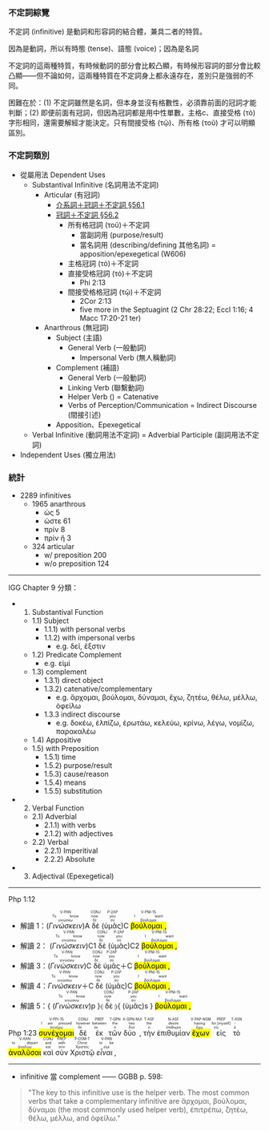 
### 不定詞綜覽

不定詞 (infinitive) 是動詞和形容詞的結合體，兼具二者的特質。

因為是動詞，所以有時態 (tense)、語態 (voice)；因為是名詞


不定詞的這兩種特質，有時候動詞的部分會比較凸顯，有時候形容詞的部分會比較凸顯——但不論如何，這兩種特質在不定詞身上都永遠存在，差別只是強弱的不同。

困難在於：(1) 不定詞雖然是名詞，但本身並沒有格數性，必須靠前面的冠詞才能判斷；(2) 即便前面有冠詞，但因為冠詞都是用中性單數，主格c、直接受格 (τό) 字形相同，還需要解經才能決定。只有間接受格 (τῷ)、所有格 (τοῦ) 才可以明顯區別。

### 不定詞類別
- 從屬用法 Dependent Uses
	- Substantival Infinitive (名詞用法不定詞)
		- Articular (有冠詞)
			- [介系詞＋冠詞＋不定詞 §56.1](§561.md)
			- [冠詞＋不定詞 §56.2](§562.md)
				- 所有格冠詞 (τοῦ)＋不定詞
					- 當副詞用 (purpose/result)
					- 當名詞用 (describing/defining 其他名詞) = apposition/epexegetical (W606)
				- 主格冠詞 (τό)＋不定詞
				- 直接受格冠詞 (τό)＋不定詞
					- Phi 2:13
				- 間接受格格冠詞 (τῷ)＋不定詞
					- 2Cor 2:13
					-  five more in the Septuagint (2 Chr 28:22; Eccl 1:16; 4 Macc 17:20-21 ter)
		- Anarthrous (無冠詞)
			- Subject (主語)
				- General Verb (一般動詞)
					- Impersonal Verb (無人稱動詞)
			- Complement (補語)
				- General Verb (一般動詞)
				- Linking Verb (聯繫動詞)
				- Helper Verb () = Catenative
				- Verbs of Perception/Communication = Indirect Discourse (間接引述)
			- Apposition、Epexegetical
	- Verbal Infinitive (動詞用法不定詞) = Adverbial Participle (副詞用法不定詞)
- Independent Uses (獨立用法)



### 統計
- 2289 infinitives
	-  1965 anarthrous
		-  ὡς 5 
		-  ὡστε 61
		-  πρίν 8
		-  πρὶν ἤ 3
	- 324 articular
		- w/ preposition 200
		- w/o preposition 124

---

IGG Chapter 9 分類：
- 1) Substantival Function
	- 1.1) Subject
		- 1.1.1) with personal verbs
		- 1.1.2) with impersonal verbs
			- e.g. δεῖ, ἔξστιν
	- 1.2) Predicate Complement
		- e.g. εἰμί
	- 1.3) complement
		- 1.3.1) direct object
		- 1.3.2) catenative/complementary
			- e.g. ἄρχομαι, βούλομαι, δύναμαι, ἔχω, ζητέω, θέλω, μέλλω, ὀφείλω
		- 1.3.3 indirect discourse
			- e.g. δοκέω, ἐλπίζω, ἐρωτάω, κελεύω, κρίνω, λέγω, νομίζω, παρακαλέω
	- 1.4) Appositive
	- 1.5) with Preposition
		- 1.5.1) time
		- 1.5.2) purpose/result
		- 1.5.3) cause/reason 
		- 1.5.4) means
		- 1.5.5) substitution
- 2) Verbal Function
	- 2.1) Adverbial
		- 2.1.1) with verbs
		- 2.1.2) with adjectives
	- 2.2) Verbal
		- 2.2.1) Imperitival
		- 2.2.2) Absolute
- 3) Adjectival (Epexegetical)

---

Php 1:12

- 解讀 1：(<RUBY><ruby><ruby><em>Γινώσκειν</em><rt>γινώσκω</rt></ruby><rt>To know</rt></ruby><rt>V-PAN</rt></RUBY>)A <RUBY><ruby><ruby>δὲ<rt>δέ</rt></ruby><rt>now</rt></ruby><rt>CONJ</rt></RUBY> (<RUBY><ruby><ruby>ὑμᾶς<rt>σύ</rt></ruby><rt>you</rt></ruby><rt>P-2AP</rt></RUBY>)C <RUBY><ruby><ruby><mark class='verb'>βούλομαι ,</mark><rt>βούλομαι</rt></ruby><rt>I want</rt></ruby><rt>V-PNI-1S</rt></RUBY>
- 解讀 2： (<RUBY><ruby><ruby><em>Γινώσκειν</em><rt>γινώσκω</rt></ruby><rt>To know</rt></ruby><rt>V-PAN</rt></RUBY>)C1 <RUBY><ruby><ruby>δὲ<rt>δέ</rt></ruby><rt>now</rt></ruby><rt>CONJ</rt></RUBY> (<RUBY><ruby><ruby>ὑμᾶς<rt>σύ</rt></ruby><rt>you</rt></ruby><rt>P-2AP</rt></RUBY>)C2 <RUBY><ruby><ruby><mark class='verb'>βούλομαι ,</mark><rt>βούλομαι</rt></ruby><rt>I want</rt></ruby><rt>V-PNI-1S</rt></RUBY>
- 解讀 3：(<RUBY><ruby><ruby><em>Γινώσκειν</em><rt>γινώσκω</rt></ruby><rt>To know</rt></ruby><rt>V-PAN</rt></RUBY>)C <RUBY><ruby><ruby>δὲ<rt>δέ</rt></ruby><rt>now</rt></ruby><rt>CONJ</rt></RUBY> <RUBY><ruby><ruby>ὑμᾶς<rt>σύ</rt></ruby><rt>you</rt></ruby><rt>P-2AP</rt></RUBY>＋C <RUBY><ruby><ruby><mark class='verb'>βούλομαι ,</mark><rt>βούλομαι</rt></ruby><rt>I want</rt></ruby><rt>V-PNI-1S</rt></RUBY>
- 解讀 4：<RUBY><ruby><ruby><em>Γινώσκειν</em><rt>γινώσκω</rt></ruby><rt>To know</rt></ruby><rt>V-PAN</rt></RUBY>＋C <RUBY><ruby><ruby>δὲ<rt>δέ</rt></ruby><rt>now</rt></ruby><rt>CONJ</rt></RUBY> (<RUBY><ruby><ruby>ὑμᾶς<rt>σύ</rt></ruby><rt>you</rt></ruby><rt>P-2AP</rt></RUBY>)C <RUBY><ruby><ruby><mark class='verb'>βούλομαι ,</mark><rt>βούλομαι</rt></ruby><rt>I want</rt></ruby><rt>V-PNI-1S</rt></RUBY>
- 解讀 5：{ (<RUBY><ruby><ruby><em>Γινώσκειν</em><rt>γινώσκω</rt></ruby><rt>To know</rt></ruby><rt>V-PAN</rt></RUBY>)p }⦇ <RUBY><ruby><ruby>δὲ<rt>δέ</rt></ruby><rt>now</rt></ruby><rt>CONJ</rt></RUBY> ⦈{ (<RUBY><ruby><ruby>ὑμᾶς<rt>σύ</rt></ruby><rt>you</rt></ruby><rt>P-2AP</rt></RUBY>)s } <RUBY><ruby><ruby><mark class='verb'>βούλομαι ,</mark><rt>βούλομαι</rt></ruby><rt>I want</rt></ruby><rt>V-PNI-1S</rt></RUBY>

<rt>Php 1:23</rt> <RUBY><ruby><ruby><mark class='verb'>συνέχομαι</mark><rt>συνέχω</rt></ruby><rt>I am pressed</rt></ruby><rt>V-PPI-1S</rt></RUBY> <RUBY><ruby><ruby>δὲ<rt>δέ</rt></ruby><rt>however</rt></ruby><rt>CONJ</rt></RUBY> <RUBY><ruby><ruby>ἐκ<rt>ἐκ</rt></ruby><rt>between</rt></ruby><rt>PREP</rt></RUBY> <RUBY><ruby><ruby>τῶν<rt>ὁ</rt></ruby><rt>the</rt></ruby><rt>T-GPN</rt></RUBY> <RUBY><ruby><ruby>δύο ,<rt>δύο</rt></ruby><rt>two</rt></ruby><rt>A-GPN-NUI</rt></RUBY> <RUBY><ruby><ruby>τὴν<rt>ὁ</rt></ruby><rt>the</rt></ruby><rt>T-ASF</rt></RUBY> <RUBY><ruby><ruby>ἐπιθυμίαν<rt>ἐπιθυμία</rt></ruby><rt>desire</rt></ruby><rt>N-ASF</rt></RUBY> <RUBY><ruby><ruby><mark class='ptc'>ἔχων</mark><rt>ἔχω</rt></ruby><rt>having</rt></ruby><rt>V-PAP-NSM</rt></RUBY> <RUBY><ruby><ruby>εἰς<rt>εἰς</rt></ruby><rt>for [myself]</rt></ruby><rt>PREP</rt></RUBY> <RUBY><ruby><ruby>τὸ<rt>ὁ</rt></ruby><rt>-</rt></ruby><rt>T-ASN</rt></RUBY> <RUBY><ruby><ruby><mark class='inf'>ἀναλῦσαι</mark><rt>ἀναλύω</rt></ruby><rt>to depart</rt></ruby><rt>V-AAN</rt></RUBY> <RUBY><ruby><ruby>καὶ<rt>καί</rt></ruby><rt>and</rt></ruby><rt>CONJ</rt></RUBY> <RUBY><ruby><ruby>σὺν<rt>σύν</rt></ruby><rt>with</rt></ruby><rt>PREP</rt></RUBY> <RUBY><ruby><ruby>Χριστῷ<rt>Χριστός</rt></ruby><rt>Christ</rt></ruby><rt>P-DSM-T</rt></RUBY> <RUBY><ruby><ruby><em>εἶναι ,</em><rt>εἰμί</rt></ruby><rt>to be</rt></ruby><rt>V-PAN</rt>
	
---

- infinitive 當 complement —— GGBB p. 598: 
>"The key to this infinitive use is the helper verb. The most common verbs that take a complementary infinitive are ἄρχομαι, βούλομαι, δύναμαι (the most commonly used helper verb), ἐπιτρέπω, ζητέω, θέλω, μέλλω, and ὀφείλω."